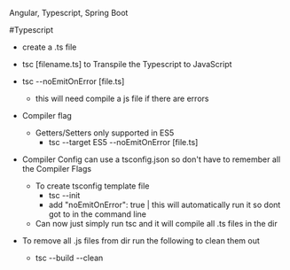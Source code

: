 Angular, Typescript, Spring Boot


#Typescript
- create a .ts file
- tsc [filename.ts] to Transpile the Typescript to JavaScript
- tsc --noEmitOnError [file.ts]
    - this will need compile a js file if there are errors

- Compiler flag
    - Getters/Setters only supported in ES5
        - tsc --target ES5 --noEmitOnError [file.ts]

- Compiler Config can use a tsconfig.json so don't have to remember all the Compiler Flags
    - To create tsconfig template file
        - tsc --init
        - add "noEmitOnError": true | this will automatically run it so dont got to in the command line
    - Can now just simply run tsc and it will compile all .ts files in the dir

- To remove all .js files from dir run the following to clean them out
    - tsc --build --clean